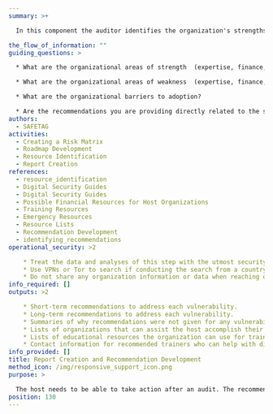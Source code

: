 ```yaml
---
summary: >+

  In this component the auditor identifies the organization's strengths and weakness (expertise, finance, willingness to learn, staff time, etc.) to adopting new digital and physical security practices and documents the possible actions the organization could take on to address the vulnerabilities found during the audit, the difficulty of taking on those actions, and the resources that the host may be able to leverage to address them. Resources can include, but are not limited to, local technical support and incident response groups/trade organizations, places to obtain discount software, trainers, and guides/resrouces they can use to support their up-skilling.

the_flow_of_information: ""
guiding_questions: >

  * What are the organizational areas of strength  (expertise, finance, willingness to learn, staff time, etc.) that the organization can leverage when engaging in technological adoption/change?

  * What are the organizational areas of weakness  (expertise, finance, willingness to learn, staff time, etc.) that need to be taken into consideration when engaging in technological adoption/change?

  * What are the organizational barriers to adoption?

  * Are the recommendations you are providing directly related to the security audit? If not, do they support the organization in accomplishing their security tasks, or distract from them?
authors:
  - SAFETAG
activities:
  - Creating a Risk Matrix
  - Roadmap Development
  - Resource Identification
  - Report Creation
references:
  - resource_identification
  - Digital Security Guides
  - Digital Security Guides
  - Possible Financial Resources for Host Organizations
  - Training Resources
  - Emergency Resources
  - Resource Lists
  - Recommendation Development
  - identifying_recommendations
operational_security: >2

    * Treat the data and analyses of this step with the utmost security.
    * Use VPNs or Tor to search if conducting the search from a country that is highly competitive with the organization's country, or is known to surveil.
    * Do not share any organization information or data when reaching out to possible resources.
info_required: []
outputs: >2

    * Short-term recommendations to address each vulnerability.
    * Long-term recommendations to address each vulnerability.
    * Summaries of why recommendations were not given for any vulnerabilities or adversaries.
    * Lists of organizations that can assist the host accomplish their task.
    * Lists of educational resources the organization can use for training.
    * Contact information for recommended trainers who can help with digital security training.
info_provided: []
title: Report Creation and Recommendation Development
method_icon: /img/responsive_support_icon.png
purpose: >

  The host needs to be able to take action after an audit. The recommendations that an auditor provides to address vulnerabilities must cover a range that allows an organization to address them in both the short-term and more comprehensively in the long-term. Knowing an organization's strengths and weaknesses will allow the auditor to provide more tailored recommendations that an organization will be more likely to attempt and achieve.  In doing this the SAFETAG auditor has an opportunity to act as a trusted conduit between civil society organizations in need and organizations providing digital security training, technological support, legal assistance, and incident response.
position: 130
---
```

